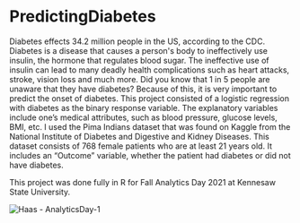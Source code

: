 # PredictingDiabetes

  Diabetes effects 34.2 million people in the US, according to the CDC. Diabetes is a disease that causes a person's body to ineffectively use insulin, the hormone that regulates blood sugar. The ineffective use of insulin can lead to many deadly health complications such as heart attacks, stroke, vision loss and much more. Did you know that 1 in 5 people are unaware that they have diabetes? Because of this, it is very important to predict the onset of diabetes. This project consisted of a logistic regression with diabetes as the binary response variable. The explanatory variables include one’s medical attributes, such as blood pressure, glucose levels, BMI, etc. 
  I used the Pima Indians dataset that was found on Kaggle from the National Institute of Diabetes and Digestive and Kidney Diseases. This dataset consists of 768 female patients who are at least 21 years old. It includes an “Outcome” variable, whether the patient had diabetes or did not have diabetes.
  
  This project was done fully in R for Fall Analytics Day 2021 at Kennesaw State University.


![Haas - AnalyticsDay-1](https://user-images.githubusercontent.com/95246631/173091849-594b9a97-e441-4910-a8e2-c0a93fce958e.png)
